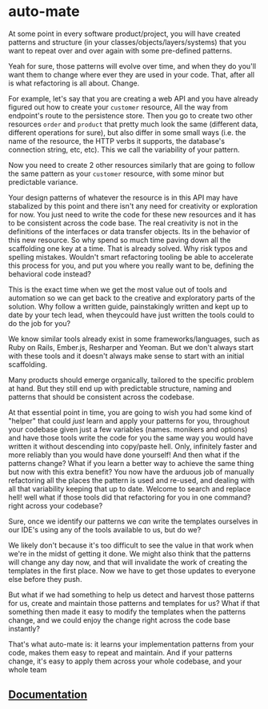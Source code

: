 # auto-mate

At some point in every software product/project, you will have created patterns and structure (in your classes/objects/layers/systems) that you want to repeat over and over again with some pre-defined patterns. 

Yeah for sure, those patterns will evolve over time, and when they do you'll want them to change where ever they are used in your code. That, after all is what refactoring is all about. Change.


For example, let's say that you are creating a web API and you have already figured out how to create your `customer` resource, All the way from endpoint's route to the persistence store. Then you go to create two other resources `order` and `product` that pretty much look the same (different data, different operations for sure), but also differ in some small ways (i.e. the name of the resource, the HTTP verbs it supports, the database's connection string, etc, etc). This we call the variability of your pattern. 

Now you need to create 2 other resources similarly that are going to follow the same pattern as your `customer` resource, with some minor but predictable variance.

Your design patterns of whatever the resource is in this API may have stabalized by this point and there isn't any need for creativity or exploration for now. You just need to write the code for these new resources and it has to be consistent across the code base. The real creativity is not in the definitions of the interfaces or data transfer objects. Its in the behavior of this new resource. So why spend so much time paving down all the scaffolding one key at a time. That is already solved. Why risk typos and spelling mistakes. Wouldn't smart refactoring tooling be able to accelerate this process for you, and put you where you really want to be, defining the behavioral code instead?

This is the exact time when we get the most value out of tools and automation so we can get back to the creative and exploratory parts of the solution. Why follow a written guide, painstakingly written and kept up to date by your tech lead, when theycould have just written the tools could to do the job for you?



We know similar tools already exist in some frameworks/languages, such as Ruby on Rails, Ember.js, Resharper and Yeoman. But we don't always start with these tools and it doesn't always make sense to start with an initial scaffolding. 

Many products should emerge organically, tailored to the specific problem at hand. But they still end up with predictable structure, naming and patterns that should be consistent across the codebase.

At that essential point in time, you are going to wish you had some kind of "helper" that could _just_ learn and apply your patterns for you, throughout your codebase given just a few variables (names. monikers and options) and have those tools write the code for you the same way you would have written it without descending into copy/paste hell. Only, infinitely faster and more reliably than you would have done yourself!
And then what if the patterns change? What if you learn a better way to achieve the same thing but now with this extra benefit? You now have the arduous job of manually refactoring all the places the pattern is used and re-used, and dealing with all that variability keeping that up to date. Welcome to search and replace hell! well what if those tools did that refactoring for you in one command? right across your codebase?

Sure, once we identify our patterns we _can_ write the templates ourselves in our IDE's using any of the tools available to us, but do we? 

We likely don't because it's too difficult to see the value in that work when we're in the midst of getting it done. We might also think that the patterns will change any day now, and that will invalidate the work of creating the templates in the first place. Now we have to get those updates to everyone else before they push.  

But what if we had something to help us detect and harvest those patterns for us, create and maintain those patterns and templates for us? What if that something then made it easy to modify the templates when the patterns change, and we could enjoy the change right across the code base instantly?

That's what auto-mate is: it learns your implementation patterns from your code, makes them easy to repeat and maintain. And if your patterns change, it's easy to apply them across your whole codebase, and your whole team

## [Documentation](https://github.com/jezzsantos/auto-mate/wiki/Home)

